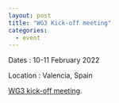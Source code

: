 ```yaml
---
layout: post
title: "WG3 Kick-off meeting"
categories:
  - event
---
```


Dates
:	10-11 February 2022

Location
:	Valencia, Spain

[WG3 kick-off meeting](../wg3-meeting1/).
